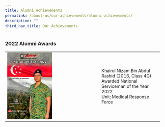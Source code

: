 ```yaml
---
title: Alumni Achievements
permalink: /about-us/our-achievements/alumni-achievements/
description: ""
third_nav_title: Our Achievements
---
```

### 2022 Alumni Awards

|  |  | 
| -------- | -------- | 
|  <img src="/images/nsf-of-the-year-2022.jpg" style="width:50%">  | Khairul Nizam Bin Abdul Rashid (2016, Class 4G) <br> Awarded National Serviceman of the Year 2022 <br>Unit: Medical Response Force    |